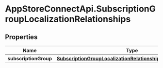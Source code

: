 # AppStoreConnectApi.SubscriptionGroupLocalizationRelationships

## Properties

Name | Type | Description | Notes
------------ | ------------- | ------------- | -------------
**subscriptionGroup** | [**SubscriptionGroupLocalizationRelationshipsSubscriptionGroup**](SubscriptionGroupLocalizationRelationshipsSubscriptionGroup.md) |  | [optional] 


